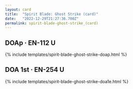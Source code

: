 ```yaml
---
layout: card
title:  "Spirit Blade: Ghost Strike (card)"
date:   "2022-12-29T21:27:36.700Z"
permalink: spirit-blade-ghost-strike_(card)
---
```


## DOAp &middot; EN-112 U

{% include templates/spirit-blade-ghost-strike-doap.html %}


## DOA 1st &middot; EN-254 U

{% include templates/spirit-blade-ghost-strike-doa1e.html %}
